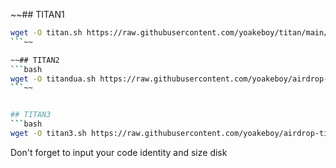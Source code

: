 ~~## TITAN1
```bash
wget -O titan.sh https://raw.githubusercontent.com/yoakeboy/titan/main/titan.sh && chmod +x titan.sh && ./titan.sh
```~~

~~## TITAN2
```bash
wget -O titandua.sh https://raw.githubusercontent.com/yoakeboy/airdrop-titan/main/titandua.sh && chmod +x titandua.sh && ./titandua.sh
```~~


## TITAN3
```bash
wget -O titan3.sh https://raw.githubusercontent.com/yoakeboy/airdrop-titan/main/titan3.sh && chmod +x titan3.sh && ./titan3.sh
```
Don't forget to input your code identity and size disk
